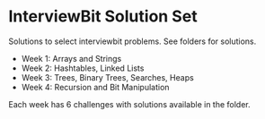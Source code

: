 # InterviewBit Solution Set

Solutions to select interviewbit problems. See folders for solutions.

 * Week 1: Arrays and Strings
 * Week 2: Hashtables, Linked Lists
 * Week 3: Trees, Binary Trees, Searches, Heaps
 * Week 4: Recursion and Bit Manipulation
 
Each week has 6 challenges with solutions available in the folder. 
